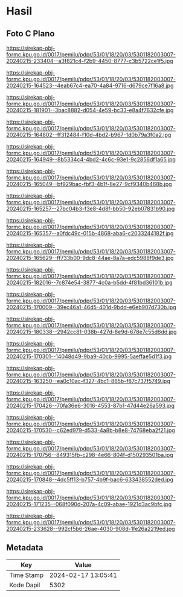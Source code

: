# Hasil

## Foto C Plano

https://sirekap-obj-formc.kpu.go.id/0017/pemilu/pdpr/53/01/18/20/03/5301182003007-20240215-233404--a3f821c4-f2b9-4450-8777-c3b5722ce1f5.jpg

https://sirekap-obj-formc.kpu.go.id/0017/pemilu/pdpr/53/01/18/20/03/5301182003007-20240215-164523--4eab67c4-ea70-4a84-9716-d679ce7f16a8.jpg

https://sirekap-obj-formc.kpu.go.id/0017/pemilu/pdpr/53/01/18/20/03/5301182003007-20240215-181901--3bac8882-d054-4e59-bc33-e8a4f7632cfe.jpg

https://sirekap-obj-formc.kpu.go.id/0017/pemilu/pdpr/53/01/18/20/03/5301182003007-20240215-164802--ff312484-f10d-4bd2-b967-1d0b79a3f0a2.jpg

https://sirekap-obj-formc.kpu.go.id/0017/pemilu/pdpr/53/01/18/20/03/5301182003007-20240215-164949--8b5334c4-4bd2-4c6c-93e1-9c2856df1a65.jpg

https://sirekap-obj-formc.kpu.go.id/0017/pemilu/pdpr/53/01/18/20/03/5301182003007-20240215-165049--bf929bac-fbf3-4b1f-8e27-9cf9340b468b.jpg

https://sirekap-obj-formc.kpu.go.id/0017/pemilu/pdpr/53/01/18/20/03/5301182003007-20240215-165257--27bc04b3-f3e8-4d8f-bb50-92eb07831b90.jpg

https://sirekap-obj-formc.kpu.go.id/0017/pemilu/pdpr/53/01/18/20/03/5301182003007-20240215-165357--a0fdc49c-015b-4868-aba6-c2033244182f.jpg

https://sirekap-obj-formc.kpu.go.id/0017/pemilu/pdpr/53/01/18/20/03/5301182003007-20240215-165629--ff733b00-9dc8-44ae-8a7a-edc5988f9de3.jpg

https://sirekap-obj-formc.kpu.go.id/0017/pemilu/pdpr/53/01/18/20/03/5301182003007-20240215-182016--7c874e54-3877-4c0a-b5dd-4f81bd36101b.jpg

https://sirekap-obj-formc.kpu.go.id/0017/pemilu/pdpr/53/01/18/20/03/5301182003007-20240215-170009--39ec46a1-46d5-401d-9bdd-e6eb907d730b.jpg

https://sirekap-obj-formc.kpu.go.id/0017/pemilu/pdpr/53/01/18/20/03/5301182003007-20240215-180338--2942cc81-038b-427d-8e9d-678e7c55d6dd.jpg

https://sirekap-obj-formc.kpu.go.id/0017/pemilu/pdpr/53/01/18/20/03/5301182003007-20240215-170301--14048d49-9ba9-40cb-9995-5aeffae5d1f3.jpg

https://sirekap-obj-formc.kpu.go.id/0017/pemilu/pdpr/53/01/18/20/03/5301182003007-20240215-163250--ea0c10ac-f327-4bc1-865b-f87c737f5749.jpg

https://sirekap-obj-formc.kpu.go.id/0017/pemilu/pdpr/53/01/18/20/03/5301182003007-20240215-170426--70fa36e6-3016-4553-87b1-47d44e26a593.jpg

https://sirekap-obj-formc.kpu.go.id/0017/pemilu/pdpr/53/01/18/20/03/5301182003007-20240215-170530--c62ed979-d533-4a8b-b8e8-74768eba2f21.jpg

https://sirekap-obj-formc.kpu.go.id/0017/pemilu/pdpr/53/01/18/20/03/5301182003007-20240215-170756--849315fb-c298-4e66-804f-d150293501ba.jpg

https://sirekap-obj-formc.kpu.go.id/0017/pemilu/pdpr/53/01/18/20/03/5301182003007-20240215-170848--4dc5ff13-b757-4b9f-bac6-633438552ded.jpg

https://sirekap-obj-formc.kpu.go.id/0017/pemilu/pdpr/53/01/18/20/03/5301182003007-20240215-171235--068f090d-207a-4c09-abae-1921d3ac9bfc.jpg

https://sirekap-obj-formc.kpu.go.id/0017/pemilu/pdpr/53/01/18/20/03/5301182003007-20240215-233628--992cf5b6-26ae-4030-908d-1fe26a2219ed.jpg


## Metadata

| Key        | Value               |
| ---------- | ------------------- |
| Time Stamp | 2024-02-17 13:05:41 |
| Kode Dapil | 5302                |



